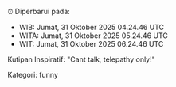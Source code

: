 ⏰ Diperbarui pada:
- WIB: Jumat, 31 Oktober 2025 04.24.46 UTC
- WITA: Jumat, 31 Oktober 2025 05.24.46 UTC
- WIT: Jumat, 31 Oktober 2025 06.24.46 UTC

Kutipan Inspiratif:
"Cant talk, telepathy only!"


Kategori: funny

